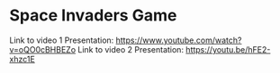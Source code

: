 # Space Invaders Game
Link to video 1 Presentation: https://www.youtube.com/watch?v=oQO0cBHBEZo
Link to video 2 Presentation: https://youtu.be/hFE2-xhzc1E
